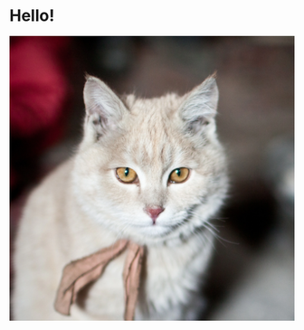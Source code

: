 # Hello!

![image](https://raw.githubusercontent.com/JornoBG/lihtsamad-rakendused/main/domestic-cat_thumb_square.webp)



